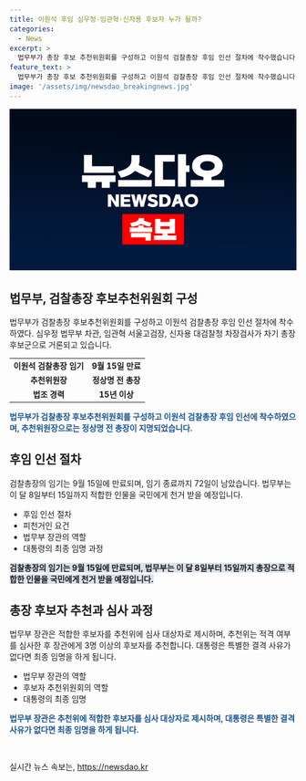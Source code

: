 ```yaml
---
title: 이원석 후임 심우정·임관혁·신자용 후보자 누가 될까?
categories:
  - News
excerpt: >
  법무부가 총장 후보 추천위원회를 구성하고 이원석 검찰총장 후임 인선 절차에 착수했습니다. 심우정 법무부 차관, 임관혁 서울고검장, 신자용 대검찰청 차장검사가 차기 총장 후보로 거론되고, 임기 종료까지 72일이 남아있습니다. 법무부 장관은 국민으로부터 천거를 받아 후보자를 추천하기 위해 추천위원회에 심사 대상자를 제시할 예정입니다. 최종 후보자는 인사청문회를 거쳐 대통령에 의해 임명될 것으로 보입니다.
feature_text: >
  법무부가 총장 후보 추천위원회를 구성하고 이원석 검찰총장 후임 인선 절차에 착수했습니다. 심우정 법무부 차관, 임관혁 서울고검장, 신자용 대검찰청 차장검사가 차기 총장 후보로 거론되고, 임기 종료까지 72일이 남아있습니다. 법무부 장관은 국민으로부터 천거를 받아 후보자를 추천하기 위해 추천위원회에 심사 대상자를 제시할 예정입니다. 최종 후보자는 인사청문회를 거쳐 대통령에 의해 임명될 것으로 보입니다.
image: '/assets/img/newsdao_breakingnews.jpg'
---
```


<p><img src="/assets/img/newsdao_breakingnews.jpg" alt="firstkoreanews 속보" /></p>

<h2 data-ke-size="size26">법무부, 검찰총장 후보추천위원회 구성</h2>

<p data-ke-size="size16">법무부가 검찰총장 후보추천위원회를 구성하고 이원석 검찰총장 후임 인선 절차에 착수하였다. 심우정 법무부 차관, 임관혁 서울고검장, 신자용 대검찰청 차장검사가 차기 총장 후보군으로 거론되고 있습니다.</p>

<table>
    <tr>
        <td style="text-align: center; height: 17px;"><b>이원석 검찰총장 임기</b></td>
        <td style="text-align: center; height: 17px;"><b>9월 15일 만료</b></td>
    </tr>
    <tr>
        <td style="text-align: center; height: 17px;"><b>추천위원장</b></td>
        <td style="text-align: center; height: 17px;"><b>정상명 전 총장</b></td>
    </tr>
    <tr>
        <td style="text-align: center; height: 17px;"><b>법조 경력</b></td>
        <td style="text-align: center; height: 17px;"><b>15년 이상</b></td>
    </tr>
</table>

<p><b><span style="color: #1a5490;">법무부가 검찰총장 후보추천위원회를 구성하고 이원석 검찰총장 후임 인선에 착수하였으며, 추천위원장으로는 정상명 전 총장이 지명되었습니다.</span></b></p>

<h2 data-ke-size="size26">후임 인선 절차</h2>

<p data-ke-size="size16">검찰총장의 임기는 9월 15일에 만료되며, 임기 종료까지 72일이 남았습니다. 법무부는 이 달 8일부터 15일까지 적합한 인물을 국민에게 천거 받을 예정입니다.</p>

<ul>
    <li>후임 인선 절차</li>
    <li>피천거인 요건</li>
    <li>법무부 장관의 역할</li>
    <li>대통령의 최종 임명 과정</li>
</ul>

<p><b><span style="background-color: #21538527;">검찰총장의 임기는 9월 15일에 만료되며, 법무부는 이 달 8일부터 15일까지 총장으로 적합한 인물을 국민에게 천거 받을 예정입니다.</span></b></p>

<h2 data-ke-size="size26">총장 후보자 추천과 심사 과정</h2>

<p data-ke-size="size16">법무부 장관은 적합한 후보자를 추천위에 심사 대상자로 제시하며, 추천위는 적격 여부를 심사한 후 장관에게 3명 이상의 후보자를 추천합니다. 대통령은 특별한 결격 사유가 없다면 최종 임명을 하게 됩니다.</p>

<ul>
    <li>법무부 장관의 역할</li>
    <li>후보자 추천위원회의 역할</li>
    <li>대통령의 최종 임명</li>
</ul>

<p><b><span style="color: #1a5490;">법무부 장관은 추천위에 적합한 후보자를 심사 대상자로 제시하며, 대통령은 특별한 결격 사유가 없다면 최종 임명을 하게 됩니다.</span></b></p>

<p data-ke-size="size16">&nbsp;</p>
실시간 뉴스 속보는, <a href="https://newsdao.kr" rel="dofollow">https://newsdao.kr</a>


